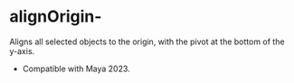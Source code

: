 # alignOrigin-
Aligns all selected objects to the origin, with the pivot at the bottom of the y-axis.
+ Compatible with Maya 2023.
